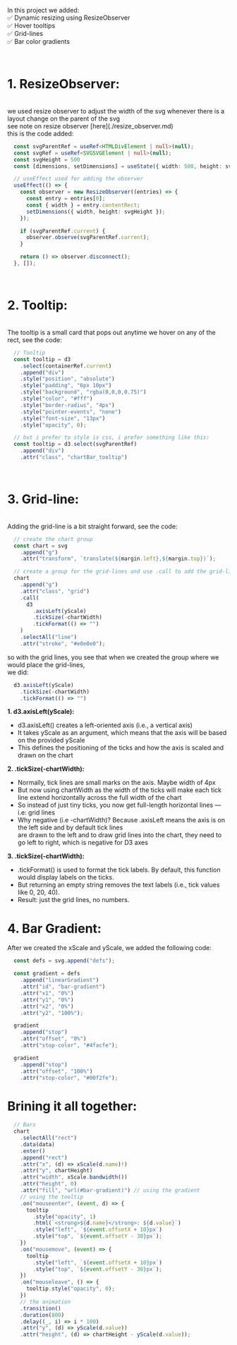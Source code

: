 In this project we added: <br>
  ✅ Dynamic resizing using ResizeObserver <br>
  ✅ Hover tooltips <br>
  ✅ Grid-lines <br>
  ✅ Bar color gradients

<br>

# **1. ResizeObserver**:
<br>
we used resize observer to adjust the width of the svg whenever there is a layout change
on the parent of the svg <br>
see note on resize observer [here](./resize_observer.md) <br>
this is the code added:

```ts
  const svgParentRef = useRef<HTMLDivElement | null>(null);
  const svgRef = useRef<SVGSVGElement | null>(null);
  const svgHeight = 500
  const [dimensions, setDimensions] = useState({ width: 500, height: svgHeight });

  // useEffect used for adding the observer
  useEffect(() => {
    const observer = new ResizeObserver((entries) => {
      const entry = entries[0];
      const { width } = entry.contentRect;
      setDimensions({ width, height: svgHeight });
    });

    if (svgParentRef.current) {
      observer.observe(svgParentRef.current);
    }

    return () => observer.disconnect();
  }, []);
```

<br>

# **2. Tooltip**:
<br>
The tooltip is a small card that pops out anytime we hover on any of the rect, see the code:
<br>

```ts
  // Tooltip
  const tooltip = d3
    .select(containerRef.current)
    .append("div")
    .style("position", "absolute")
    .style("padding", "6px 10px")
    .style("background", "rgba(0,0,0,0.75)")
    .style("color", "#fff")
    .style("border-radius", "4px")
    .style("pointer-events", "none")
    .style("font-size", "13px")
    .style("opacity", 0);

  // but i prefer to style is css, i prefer something like this:
  const tooltip = d3.select(svgParentRef)
    .append("div")
    .attr("class", "chartBar_tooltip")
```

<br>

# **3. Grid-line**:
<br>
Adding the grid-line is a bit straight forward, see the code:

```ts
  // create the chart group
  const chart = svg
    .append("g")
    .attr("transform", `translate(${margin.left},${margin.top})`);

  // create a group for the grid-lines and use .call to add the grid-lines to the group
  chart
    .append("g")
    .attr("class", "grid")
    .call(
      d3
        .axisLeft(yScale)
        .tickSize(-chartWidth)
        .tickFormat(() => "")
    )
    .selectAll("line")
    .attr("stroke", "#e0e0e0");
```
so with the grid lines, you see that when we created the group where we would place the grid-lines,<br>
we did:

```ts
  d3.axisLeft(yScale)
    .tickSize(-chartWidth)
    .tickFormat(() => "")
```

**1. d3.axisLeft(yScale):**
  - d3.axisLeft() creates a left-oriented axis (i.e., a vertical axis)
  - It takes yScale as an argument, which means that the axis will be based on the provided yScale
  - This defines the positioning of the ticks and how the axis is scaled and drawn on the chart

**2. .tickSize(-chartWidth):**
  - Normally, tick lines are small marks on the axis. Maybe width of 4px
  - But now using chartWidth as the width of the ticks will make each tick line extend horizontally across the full width of the chart
  - So instead of just tiny ticks, you now get full-length horizontal lines — i.e: grid lines
  - Why negative (i.e -chartWidth)? Because .axisLeft means the axis is on the left side and by default tick lines <br> are drawn to the left and to draw grid lines into the chart, they need to go left to right, which is negative for D3 axes

**3. .tickSize(-chartWidth):**
  - .tickFormat() is used to format the tick labels. By default, this function would display labels on the ticks. <br>
  - But returning an empty string removes the text labels (i.e., tick values like 0, 20, 40).
  - Result: just the grid lines, no numbers.

# **4. Bar Gradient**:
After we created the xScale and yScale, we added the following code:

```ts
  const defs = svg.append("defs");

  const gradient = defs
    .append("linearGradient")
    .attr("id", "bar-gradient")
    .attr("x1", "0%")
    .attr("y1", "0%")
    .attr("x2", "0%")
    .attr("y2", "100%");

  gradient
    .append("stop")
    .attr("offset", "0%")
    .attr("stop-color", "#4facfe");

  gradient
    .append("stop")
    .attr("offset", "100%")
    .attr("stop-color", "#00f2fe");
```


# Brining it all together:


```ts
  // Bars
  chart
    .selectAll("rect")
    .data(data)
    .enter()
    .append("rect")
    .attr("x", (d) => xScale(d.name)!)
    .attr("y", chartHeight)
    .attr("width", xScale.bandwidth())
    .attr("height", 0)
    .attr("fill", "url(#bar-gradient)") // using the gradient
    // using the tooltip
    .on("mouseenter", (event, d) => {
      tooltip
        .style("opacity", 1)
        .html(`<strong>${d.name}</strong>: ${d.value}`)
        .style("left", `${event.offsetX + 10}px`)
        .style("top", `${event.offsetY - 30}px`);
    })
    .on("mousemove", (event) => {
      tooltip
        .style("left", `${event.offsetX + 10}px`)
        .style("top", `${event.offsetY - 30}px`);
    })
    .on("mouseleave", () => {
      tooltip.style("opacity", 0);
    })
    // the animation
    .transition()
    .duration(800)
    .delay((_, i) => i * 100)
    .attr("y", (d) => yScale(d.value))
    .attr("height", (d) => chartHeight - yScale(d.value));
```